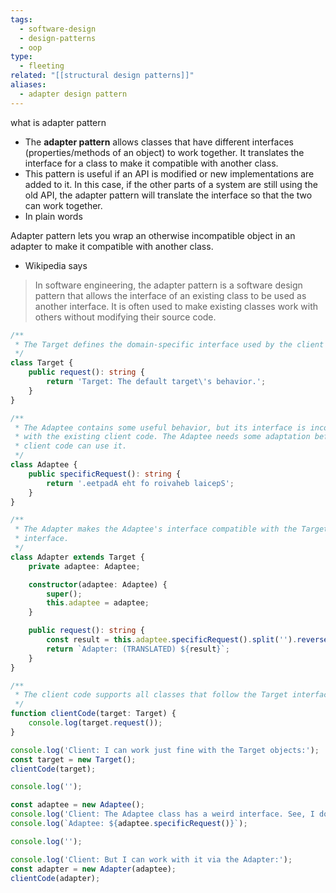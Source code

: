 ```yaml
---
tags:
  - software-design
  - design-patterns
  - oop
type:
  - fleeting
related: "[[structural design patterns]]"
aliases:
  - adapter design pattern
---
```

what is adapter pattern
- The **adapter pattern** allows classes that have different interfaces (properties/methods of an object) to work together. It translates the interface for a class to make it compatible with another class.
- This pattern is useful if an API is modified or new implementations are added to it. In this case, if the other parts of a system are still using the old API, the adapter pattern will translate the interface so that the two can work together.
- In plain words

Adapter pattern lets you wrap an otherwise incompatible object in an adapter to make it compatible with another class.

- Wikipedia says
>In software engineering, the adapter pattern is a software design pattern that allows the interface of an existing class to be used as another interface. It is often used to make existing classes work with others without modifying their source code.


```typescript
/**
 * The Target defines the domain-specific interface used by the client code.
 */
class Target {
    public request(): string {
        return 'Target: The default target\'s behavior.';
    }
}

/**
 * The Adaptee contains some useful behavior, but its interface is incompatible
 * with the existing client code. The Adaptee needs some adaptation before the
 * client code can use it.
 */
class Adaptee {
    public specificRequest(): string {
        return '.eetpadA eht fo roivaheb laicepS';
    }
}

/**
 * The Adapter makes the Adaptee's interface compatible with the Target's
 * interface.
 */
class Adapter extends Target {
    private adaptee: Adaptee;

    constructor(adaptee: Adaptee) {
        super();
        this.adaptee = adaptee;
    }

    public request(): string {
        const result = this.adaptee.specificRequest().split('').reverse().join('');
        return `Adapter: (TRANSLATED) ${result}`;
    }
}

/**
 * The client code supports all classes that follow the Target interface.
 */
function clientCode(target: Target) {
    console.log(target.request());
}

console.log('Client: I can work just fine with the Target objects:');
const target = new Target();
clientCode(target);

console.log('');

const adaptee = new Adaptee();
console.log('Client: The Adaptee class has a weird interface. See, I don\'t understand it:');
console.log(`Adaptee: ${adaptee.specificRequest()}`);

console.log('');

console.log('Client: But I can work with it via the Adapter:');
const adapter = new Adapter(adaptee);
clientCode(adapter);

```